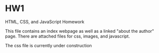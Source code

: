 HW1
===

HTML, CSS, and JavaScript Homework


This file contains an index webpage as well as a linked "about the author" page. There are attached files for css, images, and javascript.

The css file is currently under construction
